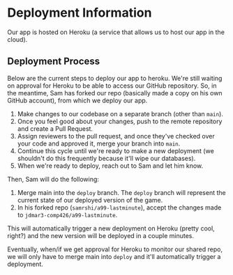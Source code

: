 # Deployment Information
Our app is hosted on Heroku (a service that allows us to host our app in the cloud).

## Deployment Process
Below are the current steps to deploy our app to heroku. We're still waiting on approval for Heroku to be able to access our GitHub repository. So, in the meantime, Sam has forked our repo (basically made a copy on his own GitHub account), from which we deploy our app.

1. Make changes to our codebase on a separate branch (other than `main`).
2. Once you feel good about your changes, push to the remote repository and create a Pull Request.
3. Assign reviewers to the pull request, and once they've checked over your code and approved it, merge your branch into `main`.
4. Continue this cycle until we're ready to make a new deployment (we shouldn't do this frequently because it'll wipe our databases).
4. When we're ready to deploy, reach out to Sam and let him know.

Then, Sam will do the following:

1. Merge main into the `deploy` branch. The `deploy` branch will represent the current state of our deployed version of the game.
2. In his forked repo (`samrshi/a99-lastminute`), accept the changes made to `jdmar3-comp426/a99-lastminute`.

This will automatically trigger a new deployment on Heroku (pretty cool, right?) and the new version will be deployed in a couple minutes.

Eventually, when/if we get approval for Heroku to monitor our shared repo, we will only have to merge main into `deploy` and it'll automatically trigger a deployment.